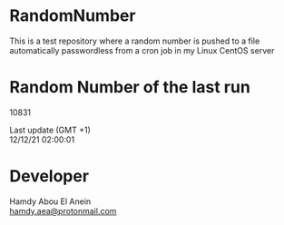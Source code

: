 # RandomNumber    
This is a test repository where a random number is pushed to a file automatically passwordless from a cron job in my Linux CentOS server    
# Random Number of the last run   
10831
      
Last update (GMT +1)    
12/12/21 02:00:01
# Developer    
Hamdy Abou El Anein   
hamdy.aea@protonmail.com
